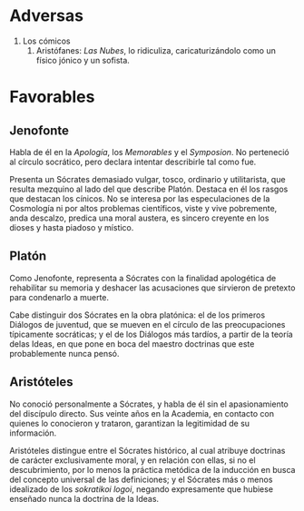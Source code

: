 # Adversas

1. Los cómicos
	1. Aristófanes: *Las Nubes*, lo ridiculiza, caricaturizándolo como un físico jónico y un sofista.

# Favorables

## Jenofonte

Habla de él en la *Apología*, los *Memorables* y el *Symposion*. No perteneció al círculo socrático, pero declara intentar describirle tal como fue.

Presenta un Sócrates demasiado vulgar, tosco, ordinario y utilitarista, que resulta mezquino al lado del que describe Platón. Destaca en él los rasgos que destacan los cínicos. No se interesa por las especulaciones de la Cosmología ni por altos problemas científicos, viste y vive pobremente, anda descalzo, predica una moral austera, es sincero creyente en los dioses y hasta piadoso y místico.

## Platón

Como Jenofonte, representa a Sócrates con la finalidad apologética de rehabilitar su memoria y deshacer las acusaciones que sirvieron de pretexto para condenarlo a muerte.

Cabe distinguir dos Sócrates en la obra platónica: el de los primeros Diálogos de juventud, que se mueven en el círculo de las preocupaciones típicamente socráticas; y el de los Diálogos más tardíos, a partir de la teoría delas Ideas, en que pone en boca del maestro doctrinas que este probablemente nunca pensó.

## Aristóteles

No conoció personalmente a Sócrates, y habla de él sin el apasionamiento del discípulo directo. Sus veinte años en la Academia, en contacto con quienes lo conocieron y trataron, garantizan la legitimidad de su información.

Aristóteles distingue entre el Sócrates histórico, al cual atribuye doctrinas de carácter exclusivamente moral, y en relación con ellas, si no el descubrimiento, por lo menos la práctica metódica de la inducción en busca del concepto universal de las definiciones; y el Sócrates más o menos idealizado de los *sokratikoi logoi*, negando expresamente que hubiese enseñado nunca la doctrina de la Ideas.